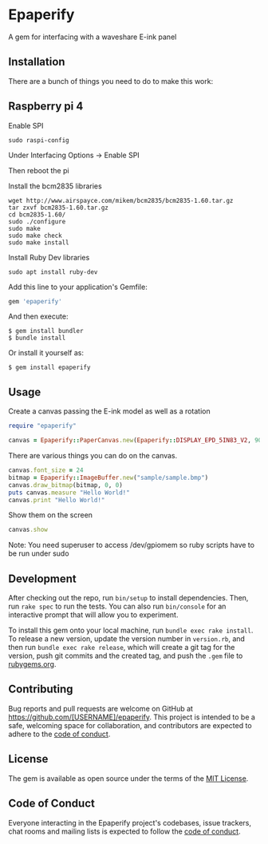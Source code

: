 # Epaperify

A gem for interfacing with a waveshare E-ink panel

## Installation

There are a bunch of things you need to do to make this work:

Raspberry pi 4
--------------

Enable SPI

```
sudo raspi-config
```

Under Interfacing Options -> Enable SPI

Then reboot the pi

Install the bcm2835 libraries

```
wget http://www.airspayce.com/mikem/bcm2835/bcm2835-1.60.tar.gz
tar zxvf bcm2835-1.60.tar.gz 
cd bcm2835-1.60/
sudo ./configure
sudo make
sudo make check
sudo make install
```

Install Ruby Dev libraries

```
sudo apt install ruby-dev
```

Add this line to your application's Gemfile:

```ruby
gem 'epaperify'
```

And then execute:

    $ gem install bundler
    $ bundle install

Or install it yourself as:

    $ gem install epaperify

## Usage

Create a canvas passing the E-ink model as well as a rotation

```ruby
require "epaperify"

canvas = Epaperify::PaperCanvas.new(Epaperify::DISPLAY_EPD_5IN83_V2, 90)
```

There are various things you can do on the canvas.

```ruby
canvas.font_size = 24
bitmap = Epaperify::ImageBuffer.new("sample/sample.bmp")
canvas.draw_bitmap(bitmap, 0, 0)
puts canvas.measure "Hello World!"
canvas.print "Hello World!"
```

Show them on the screen

```ruby
canvas.show
```

Note: You need superuser to access /dev/gpiomem so ruby scripts have to be run under sudo

## Development

After checking out the repo, run `bin/setup` to install dependencies. Then, run `rake spec` to run the tests. You can also run `bin/console` for an interactive prompt that will allow you to experiment.

To install this gem onto your local machine, run `bundle exec rake install`. To release a new version, update the version number in `version.rb`, and then run `bundle exec rake release`, which will create a git tag for the version, push git commits and the created tag, and push the `.gem` file to [rubygems.org](https://rubygems.org).

## Contributing

Bug reports and pull requests are welcome on GitHub at https://github.com/[USERNAME]/epaperify. This project is intended to be a safe, welcoming space for collaboration, and contributors are expected to adhere to the [code of conduct](https://github.com/[USERNAME]/epaperify/blob/master/CODE_OF_CONDUCT.md).

## License

The gem is available as open source under the terms of the [MIT License](https://opensource.org/licenses/MIT).

## Code of Conduct

Everyone interacting in the Epaperify project's codebases, issue trackers, chat rooms and mailing lists is expected to follow the [code of conduct](https://github.com/[USERNAME]/epaperify/blob/master/CODE_OF_CONDUCT.md).
